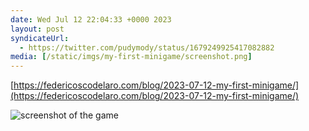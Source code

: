 ```yaml
---
date: Wed Jul 12 22:04:33 +0000 2023
layout: post
syndicateUrl:
  - https://twitter.com/pudymody/status/1679249925417082882
media: [/static/imgs/my-first-minigame/screenshot.png]
---
```


[https://federicoscodelaro.com/blog/2023-07-12-my-first-minigame/](https://federicoscodelaro.com/blog/2023-07-12-my-first-minigame/)

![screenshot of the game](/static/imgs/my-first-minigame/screenshot.png)
